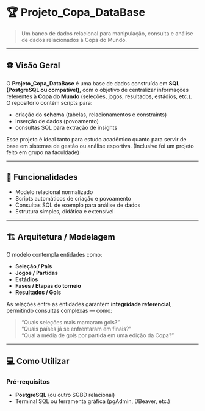 # 🏆 Projeto_Copa_DataBase

> Um banco de dados relacional para manipulação, consulta e análise de dados relacionados à Copa do Mundo.

---

## ⚽ Visão Geral

O **Projeto_Copa_DataBase** é uma base de dados construída em **SQL (PostgreSQL ou compatível)**, com o objetivo de centralizar informações referentes à **Copa do Mundo** (seleções, jogos, resultados, estádios, etc.).  
O repositório contém scripts para:

- criação do **schema** (tabelas, relacionamentos e constraints)  
- inserção de dados (povoamento)  
- consultas SQL para extração de insights  

Esse projeto é ideal tanto para estudo acadêmico quanto para servir de base em sistemas de gestão ou análise esportiva. (Inclusive foi um projeto feito em grupo na faculdade)

---

## 🚀 Funcionalidades

- Modelo relacional normalizado  
- Scripts automáticos de criação e povoamento  
- Consultas SQL de exemplo para análise de dados  
- Estrutura simples, didática e extensível  

---

## 🏗️ Arquitetura / Modelagem

O modelo contempla entidades como:

- **Seleção / País**  
- **Jogos / Partidas**  
- **Estádios**  
- **Fases / Etapas do torneio**  
- **Resultados / Gols**

As relações entre as entidades garantem **integridade referencial**, permitindo consultas complexas — como:

> “Quais seleções mais marcaram gols?”  
> “Quais países já se enfrentaram em finais?”  
> “Qual a média de gols por partida em uma edição da Copa?”

---

## 💻 Como Utilizar

### Pré-requisitos

- **PostgreSQL** (ou outro SGBD relacional)  
- Terminal SQL ou ferramenta gráfica (pgAdmin, DBeaver, etc.)  

